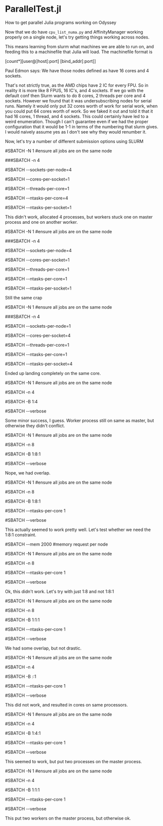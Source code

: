 # ParallelTest.jl
How to get parallel Julia programs working on Odyssey

Now that we do have `cpu_list_numa.py` and AffinityManager working properly on a single node, let's try getting things working across nodes.

This means learning from slurm what machines we are able to run on, and feeding this to a machinefile that Julia will load. The machinefile format is

[count*][user@]host[:port] [bind_addr[:port]]


Paul Edmon says:
We have those nodes defined as have 16 cores and 4 sockets.  

That's not strictly true, as the AMD chips have 2 IC for every FPU.  So in reality it is more like 8 FPUS, 16 IC's, and 4 sockets.  If we go with the default conf then Slurm wants to do 8 cores, 2 threads per core and 4 sockets. However we found that it was undersubscribing nodes for serial runs. Namely it would only put 32 cores worth of work for serial work, when you could put 64 cores worth of work.  So we faked it out and told it that it had 16 cores, 1 thread, and 4 sockets.  This could certainly have led to a weird enumeration. Though I can't guarantee even if we had the proper configuration that it would be 1-1 in terms of the numbering that slurm gives.  I would naively assume yes as I don't see why they would renumber it.


Now, let's try a number of different submission options using SLURM


#SBATCH -N 1 #ensure all jobs are on the same node

###SBATCH -n 4

#SBATCH --sockets-per-node=4

#SBATCH --cores-per-socket=1

#SBATCH --threads-per-core=1

#SBATCH --ntasks-per-core=4

#SBATCH --ntasks-per-socket=1

This didn't work, allocated 4 processes, but workers stuck one on master process and one on another worker.


#SBATCH -N 1 #ensure all jobs are on the same node

###SBATCH -n 4

#SBATCH --sockets-per-node=4

#SBATCH --cores-per-socket=1

#SBATCH --threads-per-core=1

#SBATCH --ntasks-per-core=1

#SBATCH --ntasks-per-socket=1

Still the same crap


#SBATCH -N 1 #ensure all jobs are on the same node

###SBATCH -n 4

#SBATCH --sockets-per-node=1

#SBATCH --cores-per-socket=4

#SBATCH --threads-per-core=1

#SBATCH --ntasks-per-core=1

#SBATCH --ntasks-per-socket=4

Ended up landing completely on the same core.


#SBATCH -N 1 #ensure all jobs are on the same node

#SBATCH -n 4

#SBATCH -B 1:4

#SBATCH --verbose

Some minor success, I guess. Worker process still on same as master, but otherwise they didn't conflict.


#SBATCH -N 1 #ensure all jobs are on the same node

#SBATCH -n 8

#SBATCH -B 1:8:1

#SBATCH --verbose

Nope, we had overlap.

#SBATCH -N 1 #ensure all jobs are on the same node

#SBATCH -n 8

#SBATCH -B 1:8:1

#SBATCH --ntasks-per-core 1

#SBATCH --verbose

This actually seemed to work pretty well. Let's test whether we need the 1:8:1 constraint.

#SBATCH --mem 2000 #memory request per node

#SBATCH -N 1 #ensure all jobs are on the same node

#SBATCH -n 8

#SBATCH --ntasks-per-core 1

#SBATCH --verbose

Ok, this didn't work. Let's try with just 1:8 and not 1:8:1

#SBATCH -N 1 #ensure all jobs are on the same node

#SBATCH -n 8

#SBATCH -B 1:1:1

#SBATCH --ntasks-per-core 1

#SBATCH --verbose

We had some overlap, but not drastic.

#SBATCH -N 1 #ensure all jobs are on the same node

#SBATCH -n 4

#SBATCH -B *:*:1

#SBATCH --ntasks-per-core 1

#SBATCH --verbose

This did not work, and resulted in cores on same processors.

#SBATCH -N 1 #ensure all jobs are on the same node

#SBATCH -n 4

#SBATCH -B 1:4:1

#SBATCH --ntasks-per-core 1

#SBATCH --verbose

This seemed to work, but put two processes on the master process.

#SBATCH -N 1 #ensure all jobs are on the same node

#SBATCH -n 4

#SBATCH -B 1:1:1

#SBATCH --ntasks-per-core 1

#SBATCH --verbose

This put two workers on the master process, but otherwise ok.
